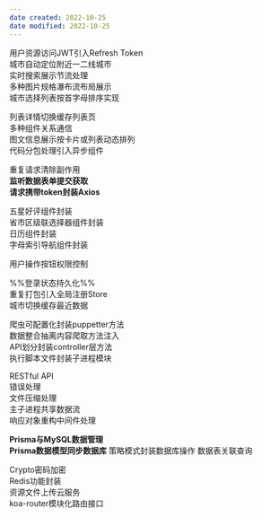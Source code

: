 ```yaml
---
date created: 2022-10-25
date modified: 2022-10-25
---
```


用户资源访问JWT引入Refresh Token  
城市自动定位附近一二线城市  
实时搜索展示节流处理  
多种图片规格瀑布流布局展示  
城市选择列表按首字母排序实现

列表详情切换缓存列表页  
多种组件关系通信  
图文信息展示按卡片或列表动态排列  
代码分包处理引入异步组件

重复请求清除副作用  
**监听数据表单提交获取**  
**请求携带token封装Axios**

五星好评组件封装  
省市区级联选择器组件封装  
日历组件封装  
字母索引导航组件封装

用户操作按钮权限控制

%%登录状态持久化%%  
重复打包引入全局注册Store  
城市切换缓存最近数据

爬虫可配置化封装puppetter方法  
数据整合抽离内容爬取方法注入  
API划分封装controller层方法  
执行脚本文件封装子进程模块

RESTful API  
错误处理  
文件压缩处理  
主子进程共享数据流  
响应对象重构中间件处理

**Prisma与MySQL数据管理**  
**Prisma数据模型同步数据库** 
策略模式封装数据库操作 
数据表关联查询

Crypto密码加密  
Redis功能封装  
资源文件上传云服务  
koa-router模块化路由接口

